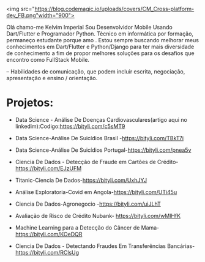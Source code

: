 
<img src="https://blog.codemagic.io/uploads/covers/CM_Cross-platform-dev_FB.png"width="900">

Olá chamo-me Kelvim Imperial Sou Desenvolvidor Mobile Usando Dart/Flutter e Programador Python. Técnico em informática por formação, permaneço estudante porque amo . Estou sempre buscando melhorar meus conhecimentos em Dart/Flutter e Python/Django para ter mais diversidade de conhecimento a fim de propor melhores soluções para os desafios que encontro como FullStack Mobile.

– Habilidades de comunicação, que podem incluir escrita, negociação, apresentação e ensino / orientação.

# Projetos:

- Data Science - Análise De Doenças Cardiovasculares(artigo aqui no linkedim):Codigo:https://bityli.com/c5sMT9

- Data Science-Análise De Suicídios Brasil -https://bityli.com/TBkT7i

- Data Science-Análise De Suicídios Portugal-https://bityli.com/pnea5v

- Ciencia De Dados - Detecção de Fraude em Cartões de Crédito-https://bityli.com/EJzUFM

- Titanic-Ciencia De Dados-https://bityli.com/UxhJYJ
 
- Análise Exploratoria-Covid em Angola-https://bityli.com/UTi45u
- Ciencia De Dados-Agronegocio -https://bityli.com/uiJLhT
- Avaliação de Risco de Crédito Nubank- https://bityli.com/wMlHfK
- Machine Learning para a Detecção do Câncer de Mama- https://bityli.com/KOeDQR
- Ciencia De Dados - Detectando Fraudes Em Transferências Bancárias- https://bityli.com/RClsUg
